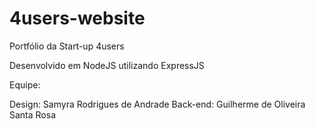 # 4users-website
Portfólio da Start-up 4users

Desenvolvido em NodeJS utilizando ExpressJS


Equipe:

Design: Samyra Rodrigues de Andrade
Back-end: Guilherme de Oliveira Santa Rosa
